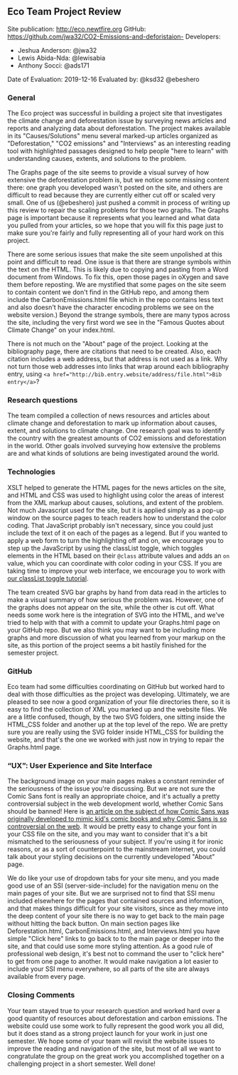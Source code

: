 ## Eco Team Project Review


Site publication: <http://eco.newtfire.org>
GitHub: <https://github.com/jwa32/CO2-Emissions-and-deforistaion->
Developers:

* Jeshua Anderson: @jwa32
* Lewis Abida-Nda: @lewisabia 
* Anthony Socci: @ads171

Date of Evaluation: 2019-12-16
Evaluated by: @ksd32 @ebeshero


### General 
The Eco project was successful in building a project site that investigates the climate change and deforestation issue by surveying news articles and reports and analyzing data about deforestation. The project makes available in its "Causes/Solutions" menu several marked-up articles organized as "Deforestation," "CO2 emissions" and "Interviews" as an interesting reading tool with highlighted passages designed to help people "here to learn" with understanding causes, extents, and solutions to the problem. 

The Graphs page of the site seems to provide a visual survey of how extensive the deforestation problem is, but we notice some missing content there: one graph you developed wasn't posted on the site, and others are difficult to read because they are currently either cut off or scaled very small. One of us (@ebeshero) just pushed a commit in process of writing up this review to repair the scaling problems for those two graphs. The Graphs page is important because it represents what you learned and what data you pulled from your articles, so we hope that you will fix this page just to make sure you're fairly and fully representing all of your hard work on this project.

There are some serious issues that make the site seem unpolished at this point and difficult to read. One issue is that there are strange symbols within the text on the HTML. This is likely due to copying and pasting from a Word document from Windows. To fix this, open those pages in oXygen and save them before reposting. We are mystified that some pages on the site seem to contain content we don't find in the GitHub repo, and among them include the CarbonEmissions.html file which in the repo contains less text and also doesn't have the character encoding problems we see on the website version.) Beyond the strange symbols, there are many typos across the site, including the very first word we see in the "Famous Quotes about Climate Change" on your index.html.

There is not much on the "About" page of the project. Looking at the bibliography page, there are citations that need to be created. Also, each citation includes a web address, but that address is not used as a link. Why not turn those web addresses into links that wrap around each bibliography entry, using `<a href="http://bib.entry.website/address/file.html">Bib entry</a>`?

### Research questions
The team compiled a collection of news resources and articles about climate change and deforestation to mark up information about causes, extent, and solutions to climate change. One research goal was to identify the country with the greatest amounts of CO2 emissions and deforestation in the world. Other goals involved surveying how extensive the problems are and what kinds of solutions are being investigated around the world. 

### Technologies
XSLT helped to generate the HTML pages for the news articles on the site, and HTML and CSS was used to highlight using color the areas of interest from the XML markup about causes, solutions, and extent of the problem. Not much Javascript used for the site, but it is applied simply as a pop-up window on the source pages to teach readers how to understand the color coding. That JavaScript probably isn't necessary, since you could just include the text of it on each of the pages as a legend. But if you wanted to apply a web form to turn the highlighting off and on, we encourage you to step up the JavaScript by using the classList toggle, which toggles elements in the HTML based on their `@class` attribute values and adds an `on` value, which you can coordinate with color coding in your CSS. If you are taking time to improve your web interface, we encourage you to work with [our classList toggle tutorial](http://dh.obdurodon.org/javascript/classListToggle.xhtml).

The team created SVG bar graphs by hand from data read in the articles to make a visual summary of how serious the problem was. However, one of the graphs does not appear on the site, while the other is cut off. What needs some work here is the integration of SVG into the HTML, and we've tried to help with that with a commit to update your Graphs.html page on your GitHub repo. But we also think you may want to be including more graphs and more discussion of what you learned from your markup on the site, as this portion of the project seems a bit hastily finished for the semester project.


### GitHub

Eco team had some difficulties coordinating on GitHub but worked hard to deal with those difficulties as the project was developing. Ultimately, we are pleased to see now a good organization of your file directories there, so it is easy to find the collection of XML you marked up and the website files. We are a little confused, though, by the two SVG folders, one sitting inside the HTML_CSS folder and another up at the top level of the repo. We are pretty sure you are really using the SVG folder inside HTML_CSS for building the website, and that's the one we worked with just now in trying to repair the Graphs.html page.

###  “UX”: User Experience and Site Interface

The background image on your main pages makes a constant reminder of the seriousness of the issue you're discussing. But we are not sure the Comic Sans font is really an appropriate choice, and it's actually a pretty controversial subject in the web development world, whether Comic Sans should be banned! Here is [an article on the subject of how Comic Sans was originally developed to mimic kid's comic books and why Comic Sans is so controversial on the web](https://mashable.com/2012/10/03/comic-sans-history/). It would be pretty easy to change your font in your CSS file on the site, and you may want to consider that it's a bit mismatched to the seriousness of your subject. If you're using it for ironic reasons, or as a sort of counterpoint to the mainstream internet, you could talk about your styling decisions on the currently undeveloped "About" page. 

We do like your use of dropdown tabs for your site menu, and you made good use of an SSI (server-side-include) for the navigation menu on the main pages of your site. But we are surprised not to find that SSI menu included elsewhere for the pages that contained sources and information, and that makes things difficult for your site visitors, since as they move into the deep content of your site there is no way to get back to the main page without hitting the back button. On main section pages like Deforestation.html, CarbonEmissions.html, and Interviews.html you have simple "Click here" links to go back to to the main page or deeper into the site, and that could use some more styling attention. As a good rule of professional web design, it's best not to command the user to "click here" to get from one page to another. It would make navigation a lot easier to include your SSI menu everywhere, so all parts of the site are always available from every page. 

### Closing Comments
Your team stayed true to your research question and worked hard over a good quantity of resources about deforestation and carbon emissions. The website could use some work to fully represent the good work you all did, but it does stand as a strong project launch for your work in just one semester. We hope some of your team will revisit the website issues to improve the reading and navigation of the site, but most of all we want to congratulate the group on the great work you accomplished together on a challenging project in a short semester. Well done! 
